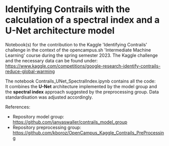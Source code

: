 
# Identifying Contrails with the calculation of a spectral index and a U-Net architecture model 

Notebook(s) for the contribution to the Kaggle 'Identifying Contrails' challenge in the context of the opencampus.sh 'Intermediate Machine Learning' course during the spring semester 2023.
The Kaggle challenge and the necessary data can be found under: https://www.kaggle.com/competitions/google-research-identify-contrails-reduce-global-warming

The notebook Contrails_UNet_SpectralIndex.ipynb contains all the code: <br>
It combines the **U-Net** architecture implemented by the model group and the **spectral index** approach suggested by the preprocessing group. Data standardisation was adjusted accordingly.

References:
- Repository model group: https://github.com/janyaswaller/contrails_model_group
- Repository preprocessing group: https://github.com/kboroz/OpenCampus_Kaggle_Contrails_PreProcessing

